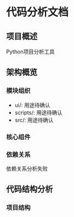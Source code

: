 # 代码分析文档

## 项目概述
Python项目分析工具

## 架构概览
### 模块组织
- ui/: 用途待确认
- scripts/: 用途待确认
- src/: 用途待确认

### 核心组件


### 依赖关系
依赖关系分析失败

## 代码结构分析
### 项目结构